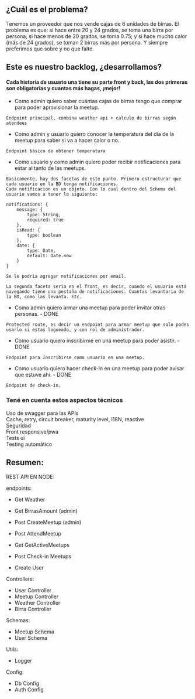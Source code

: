 ## ¿Cuál es el problema?

Tenemos un proveedor que nos vende cajas de 6 unidades de birras. El problema es que: si hace entre 20 y 24 grados, se toma una birra por persona; si hace menos de 20 grados, se toma 0.75; y si hace mucho calor (más de 24 grados), se toman 2 birras más por persona. Y siempre preferimos que sobre y no que falte.

 

## Este es nuestro backlog, ¿desarrollamos?
#### Cada historia de usuario una tiene su parte front y back, las dos primeras son obligatorias y cuantas más hagas, ¡mejor!

* Como admin quiero saber cuántas cajas de birras tengo que comprar para poder aprovisionar la meetup.   
```
Endpoint principal, combina weather api + calculo de birras según atendees
```
* Como admin y usuario quiero conocer la temperatura del día de la meetup para saber si va a hacer calor o no.    
```
Endpoint básico de obtener temperatura
```
* Como usuario y como admin quiero poder recibir notificaciones para estar al tanto de las meetups. 
```
Basicamente, hay dos facetas de este punto. Primero estructurar que cada usuario en la BD tenga notificaciones.
Cada notificacion es un objeto. Con lo cual dentro del Schema del usuario vamos a tener lo siguiente:

notifications: {
    message: {
        type: String,
        required: true
    },
    isRead: {
        type: boolean
    },
    date: {
        type: Date,
        default: Date.now 
    }
}

Se le podrìa agregar notificaciones por email.

La segunda faceta serìa en el front, es decir, cuando el usuario está navegando tiene una pestaña de notificaciones. Cuantas levantaria de la BD, como las levanta. Etc.
```    
* Como admin quiero armar una meetup para poder invitar otras personas.  - DONE    
```
Protected route, es decir un endpoint para armar meetup que solo podes usarlo si estas logueado, y con rol de administrador.
```
* Como usuario quiero inscribirme en una meetup para poder asistir.       - DONE
```
Endpoint para Inscribirse como usuario en una meetup. 
```
* Como usuario quiero hacer check-in en una meetup para poder avisar que estuve ahí.    - DONE
```
Endpoint de check-in.
```



### Tené en cuenta estos aspectos técnicos
Uso de swagger para las APIs  
Cache, retry, circuit breaker, maturity level, I18N, reactive  
Seguridad  
Front responsive/pwa  
Tests ui  
Testing automático  

## Resumen:

REST API EN NODE: 

endpoints: 
* Get Weather
* Get BirrasAmount (admin)
* Post CreateMeetup (admin)
* Post AttendMeetup
* Get GetActiveMeetups
* Post Check-in Meetups

* Create User

Controllers:
* User Controller
* Meetup Controller
* Weather Controller
* Birra Controller

Schemas:
* Meetup Schema
* User Schema

Utils: 
* Logger

Config: 
* Db Config
* Auth Config
